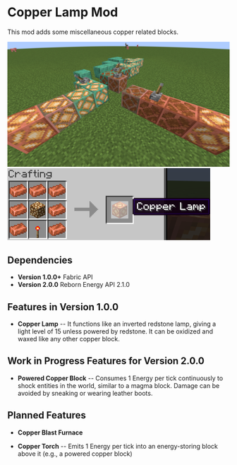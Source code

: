 # Copper Lamp Mod

This mod adds some miscellaneous copper related blocks.

![Screenshot](/screenshot.png?raw=true)
![Crafting Recipe: 7 copper ingots, 1 glowstone, 1 redstone torch](/recipe.png?raw=true)

## Dependencies
* **Version 1.0.0+** Fabric API
* **Version 2.0.0** Reborn Energy API  2.1.0

## Features in Version 1.0.0
- **Copper Lamp** -- It functions like an inverted redstone lamp, giving a light level of 15 unless powered by redstone. It can be oxidized and waxed like any other copper block.


## Work in Progress Features for Version 2.0.0
- **Powered Copper Block** -- Consumes 1 Energy per tick continuously to shock entities in the world, similar to a magma block. Damage can be avoided by sneaking or wearing leather boots.

## Planned Features
- **Copper Blast Furnace**

- **Copper Torch** -- Emits 1 Energy per tick into an energy-storing block above it (e.g., a powered copper block)